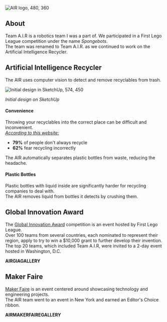 ![AIR logo, 480, 360](/airlogo.png)

## About  

Team A.I.R is a robotics team I was a part of. We participated in a First Lego League competition under the name *Spongebots*.  
The team was renamed to Team A.I.R. as we continued to work on the Artificial Intelligence Recycler. 

## Artificial Intelligence Recycler  

The AIR uses computer vision to detect and remove recyclables from trash.  

![Initial design in SketchUp, 574, 450](/airdesign1.png)  

*Initial design on SketchUp*  
   

#### Convenience  
Throwing your recyclables into the correct place can be difficult and inconvenient.  
*[According to this website:](https://www.waste360.com/recycling/covanta-survey-americans-don-t-know-how-recycle)*  
- **79%** of people don't always recycle
- **62%** fear recycling incorrectly  

The AIR automatically separates plastic bottles from waste, reducing the headache.

#### Plastic Bottles  
Plastic bottles with liquid inside are significantly harder for recycling companies to deal with.  
The AIR removes liquid from bottles it detects by crushing them.  

## Global Innovation Award  

The [Global Innovation Award](https://www.firstinspires.org/resource-library/fll/challenge/global-innovation-guidelines) competition is an event hosted by First Lego League.  
Over 100 teams from several countries, each nominated to represent their region, apply to try to win a $10,000 grant to further develop their invention.  
The top 20 teams, which included Team A.I.R, were invited to a 2-day event hosted in Washington, D.C.  
  
**AIRGIAGALLERY**


## Maker Faire  

[Maker Faire](https://makerfaire.com/) is an event centered around showcasing technology and engineering projects.  
The AIR team went to an event in New York and earned an Editor's Choice ribbon.  

**AIRMAKERFAIREGALLERY**